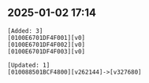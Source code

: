 ## 2025-01-02 17:14
```
[Added: 3]
[0100E6701DF4F001][v0]
[0100E6701DF4F002][v0]
[0100E6701DF4F003][v0]

[Updated: 1]
[010088501BCF4800][v262144]->[v327680]
```
